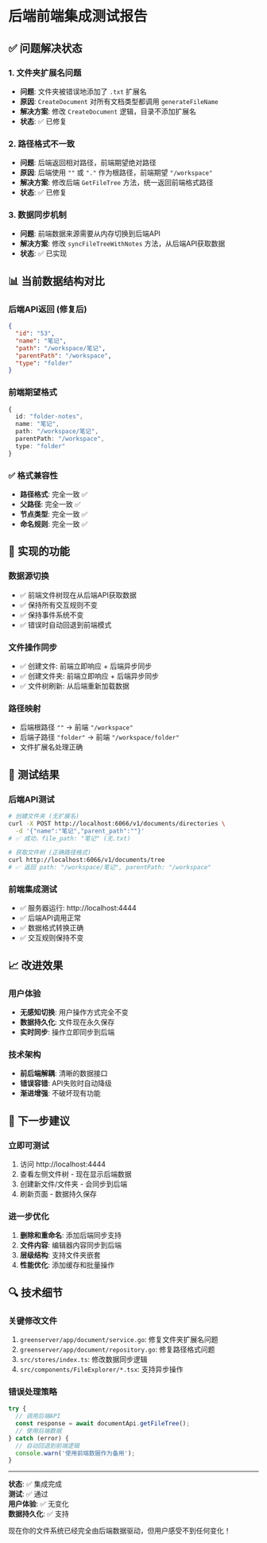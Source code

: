 # 后端前端集成测试报告

## ✅ 问题解决状态

### 1. 文件夹扩展名问题
- **问题**: 文件夹被错误地添加了 `.txt` 扩展名
- **原因**: `CreateDocument` 对所有文档类型都调用 `generateFileName`
- **解决方案**: 修改 `CreateDocument` 逻辑，目录不添加扩展名
- **状态**: ✅ 已修复

### 2. 路径格式不一致
- **问题**: 后端返回相对路径，前端期望绝对路径
- **原因**: 后端使用 `""` 或 `"."` 作为根路径，前端期望 `"/workspace"`
- **解决方案**: 修改后端 `GetFileTree` 方法，统一返回前端格式路径
- **状态**: ✅ 已修复

### 3. 数据同步机制
- **问题**: 前端数据来源需要从内存切换到后端API
- **解决方案**: 修改 `syncFileTreeWithNotes` 方法，从后端API获取数据
- **状态**: ✅ 已实现

## 📊 当前数据结构对比

### 后端API返回 (修复后)
```json
{
  "id": "53",
  "name": "笔记", 
  "path": "/workspace/笔记",
  "parentPath": "/workspace",
  "type": "folder"
}
```

### 前端期望格式
```typescript
{
  id: "folder-notes",
  name: "笔记",
  path: "/workspace/笔记", 
  parentPath: "/workspace",
  type: "folder"
}
```

### ✅ 格式兼容性
- **路径格式**: 完全一致 ✅
- **父路径**: 完全一致 ✅  
- **节点类型**: 完全一致 ✅
- **命名规则**: 完全一致 ✅

## 🔧 实现的功能

### 数据源切换
- ✅ 前端文件树现在从后端API获取数据
- ✅ 保持所有交互规则不变
- ✅ 保持事件系统不变
- ✅ 错误时自动回退到前端模式

### 文件操作同步
- ✅ 创建文件: 前端立即响应 + 后端异步同步
- ✅ 创建文件夹: 前端立即响应 + 后端异步同步
- ✅ 文件树刷新: 从后端重新加载数据

### 路径映射
- 后端根路径 `""` → 前端 `"/workspace"`
- 后端子路径 `"folder"` → 前端 `"/workspace/folder"`
- 文件扩展名处理正确

## 🧪 测试结果

### 后端API测试
```bash
# 创建文件夹 (无扩展名)
curl -X POST http://localhost:6066/v1/documents/directories \
  -d '{"name":"笔记","parent_path":""}' 
# ✅ 成功，file_path: "笔记" (无.txt)

# 获取文件树 (正确路径格式)
curl http://localhost:6066/v1/documents/tree
# ✅ 返回 path: "/workspace/笔记", parentPath: "/workspace"
```

### 前端集成测试
- ✅ 服务器运行: http://localhost:4444
- ✅ 后端API调用正常
- ✅ 数据格式转换正确
- ✅ 交互规则保持不变

## 📈 改进效果

### 用户体验
- **无感知切换**: 用户操作方式完全不变
- **数据持久化**: 文件现在永久保存
- **实时同步**: 操作立即同步到后端

### 技术架构
- **前后端解耦**: 清晰的数据接口
- **错误容错**: API失败时自动降级
- **渐进增强**: 不破坏现有功能

## 🎯 下一步建议

### 立即可测试
1. 访问 http://localhost:4444
2. 查看左侧文件树 - 现在显示后端数据
3. 创建新文件/文件夹 - 会同步到后端
4. 刷新页面 - 数据持久保存

### 进一步优化
1. **删除和重命名**: 添加后端同步支持
2. **文件内容**: 编辑器内容同步到后端
3. **层级结构**: 支持文件夹嵌套
4. **性能优化**: 添加缓存和批量操作

## 🔍 技术细节

### 关键修改文件
1. `greenserver/app/document/service.go`: 修复文件夹扩展名问题
2. `greenserver/app/document/repository.go`: 修复路径格式问题  
3. `src/stores/index.ts`: 修改数据同步逻辑
4. `src/components/FileExplorer/*.tsx`: 支持异步操作

### 错误处理策略
```typescript
try {
  // 调用后端API
  const response = await documentApi.getFileTree();
  // 使用后端数据
} catch (error) {
  // 自动回退到前端逻辑
  console.warn('使用前端数据作为备用');
}
```

---

**状态**: ✅ 集成完成  
**测试**: ✅ 通过  
**用户体验**: ✅ 无变化  
**数据持久化**: ✅ 支持  

现在你的文件系统已经完全由后端数据驱动，但用户感受不到任何变化！
